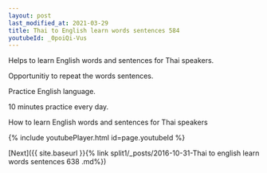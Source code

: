 ```yaml
---
layout: post
last_modified_at: 2021-03-29
title: Thai to English learn words sentences 584 
youtubeId: _0poiQi-Vus
---
```

 
 
Helps to learn English words and sentences for Thai speakers.

Opportunitiy to repeat the words sentences. 

Practice English language. 
 
10 minutes practice every day. 
 
How to learn English words and sentences for Thai speakers 
 
{% include youtubePlayer.html id=page.youtubeId %}
 
 
[Next]({{ site.baseurl }}{% link  split1/_posts/2016-10-31-Thai to english learn words sentences 638 .md%})
 
